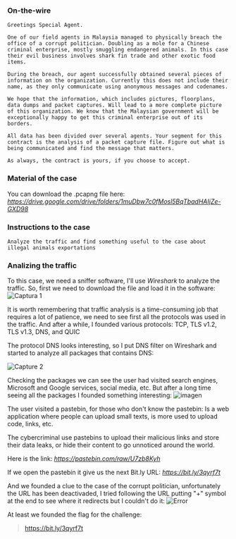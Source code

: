 ### On-the-wire

```
Greetings Special Agent.

One of our field agents in Malaysia managed to physically breach the office of a corrupt politician. Doubling as a mole for a Chinese criminal enterprise, mostly smuggling endangered animals. In this case their evil business involves shark fin trade and other exotic food items.

During the breach, our agent successfully obtained several pieces of information on the organization. Currently this does not include their name, as they only communicate using anonymous messages and codenames.

We hope that the information, which includes pictures, floorplans, data dumps and packet captures. Will lead to a more complete picture of this organization. We know that the Malaysian government will be exceptionally happy to get this criminal enterprise out of its borders.

All data has been divided over several agents. Your segment for this contract is the analysis of a packet capture file. Figure out what is being communicated and find the message that matters.

As always, the contract is yours, if you choose to accept.
```

### Material of the case

You can download the .pcapng file here: _https://drive.google.com/drive/folders/1muDbw7c0fMosl5BqTbadHAIjZe-GXD98_


### Instructions to the case

```
Analyze the traffic and find something useful to the case about illegal animals exportations
```

### Analizing the traffic
To this case, we need a sniffer software, I'll use *Wireshark* to analyze the traffic. So, first we need to download the file and load it in the software:
![Captura 1](https://github.com/user-attachments/assets/de6867ce-c278-4ba4-81a5-f1179ab88314)

It is worth remembering that traffic analysis is a time-consuming job that requires a lot of patience, we need to see first all the protocols was used in the traffic. And after a while, I founded various protocols: TCP, TLS v1.2, TLS v1.3, DNS, and QUIC

The protocol DNS looks interesting, so I put DNS filter on Wireshark and started to analyze all packages that contains DNS:

![Capture 2](https://github.com/user-attachments/assets/15ffa189-d112-4d6d-aaf9-558d6831a5fe)

Checking the packages we can see the user had visited search engines, Microsoft and Google services, social media, etc. But after a long time seeing all the packages I founded something interesting:
![imagen](https://github.com/user-attachments/assets/38891d21-46c3-4565-9dec-2d53544dc350)

The user visited a pastebin, for those who don't know the pastebin: Is a web application where people can upload small texts, is more used to upload code, links, etc.

The cybercriminal use pastebins to upload their malicious links and store their data leaks, or hide their content to go unnoticed around the world.

Here is the link: _https://pastebin.com/raw/U7zb8Kyh_


If we open the pastebin it give us the next Bit.ly URL: _https://bit.ly/3qyrf7t_

And we founded a clue to the case of the corrupt politician, unfortunately the URL has been deactivaded, I tried following the URL putting "+" symbol at the end to see where it redirects but I couldn't do it:
![Error](https://github.com/user-attachments/assets/2a537915-2c3a-4f4e-8700-ced0ae3803f8)

At least we founded the flag for the challenge:

> https://bit.ly/3qyrf7t
